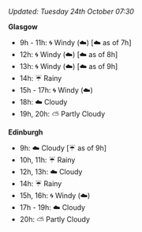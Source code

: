 *Updated: Tuesday 24th October 07:30*

**Glasgow**

* 9h - 11h: :cyclone: Windy (:cloud:) [:cloud: as of 7h]
* 12h: :cyclone: Windy (:cloud:) [:cloud: as of 8h]
* 13h: :cyclone: Windy (:cloud:) [:cloud: as of 9h]
* 14h: :umbrella: Rainy
* 15h - 17h: :cyclone: Windy (:cloud:)
* 18h: :cloud: Cloudy
* 19h, 20h: :partly_sunny: Partly Cloudy

**Edinburgh**

* 9h: :cloud: Cloudy [:umbrella: as of 9h]
* 10h, 11h: :umbrella: Rainy
* 12h, 13h: :cloud: Cloudy
* 14h: :umbrella: Rainy
* 15h, 16h: :cyclone: Windy (:cloud:)
* 17h - 19h: :cloud: Cloudy
* 20h: :partly_sunny: Partly Cloudy
